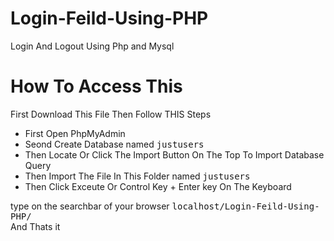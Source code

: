 # Login-Feild-Using-PHP
Login And Logout Using Php and Mysql

# How To Access This
First Download This File Then Follow THIS Steps<br>

<ul>
<li>First Open PhpMyAdmin </li>
  <li>Seond  Create Database named <kbd>justusers</kbd> </li>
  <li>Then Locate Or Click The Import Button On The Top To Import Database Query </li>
  <li> Then Import The File In This Folder named <kbd>justusers</kbd></li>
  <li>Then Click Exceute Or Control Key + Enter key On The Keyboard</kbd> </li>
</ul>
type on the searchbar of your browser <kbd> localhost/Login-Feild-Using-PHP/</kbd><br>
And Thats it
